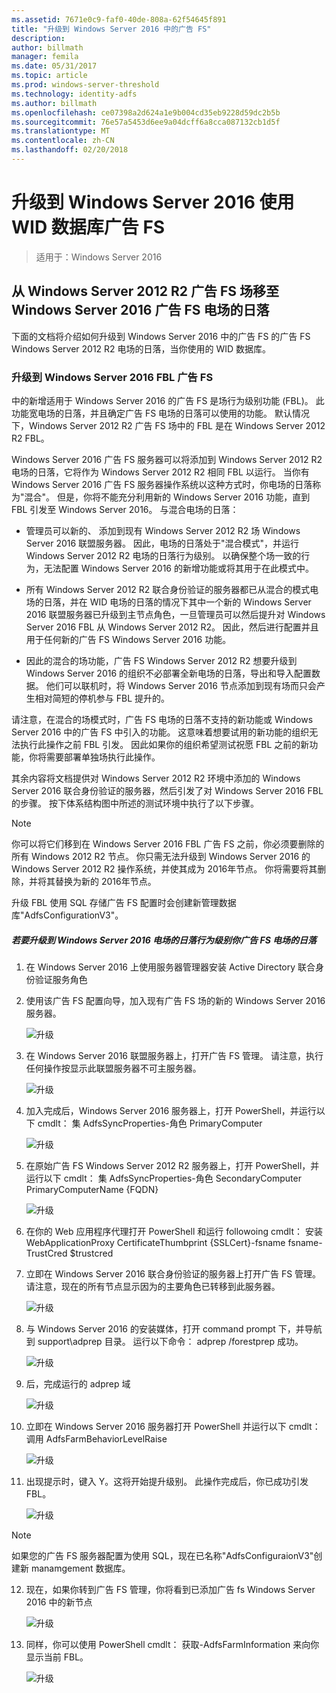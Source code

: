 ```yaml
---
ms.assetid: 7671e0c9-faf0-40de-808a-62f54645f891
title: "升级到 Windows Server 2016 中的广告 FS"
description: 
author: billmath
manager: femila
ms.date: 05/31/2017
ms.topic: article
ms.prod: windows-server-threshold
ms.technology: identity-adfs
ms.author: billmath
ms.openlocfilehash: ce07398a2d624a1e9b004cd35eb9228d59dc2b5b
ms.sourcegitcommit: 76e57a5453d6ee9a04dcff6a8cca087132cb1d5f
ms.translationtype: MT
ms.contentlocale: zh-CN
ms.lasthandoff: 02/20/2018
---
```

# <a name="upgrading-to-ad-fs-in-windows-server-2016-using-a-wid-database"></a>升级到 Windows Server 2016 使用 WID 数据库广告 FS

>适用于：Windows Server 2016


## <a name="moving-from-a-windows-server-2012-r2-ad-fs-farm-to-a-windows-server-2016-ad-fs-farm"></a>从 Windows Server 2012 R2 广告 FS 场移至 Windows Server 2016 广告 FS 电场的日落  
下面的文档将介绍如何升级到 Windows Server 2016 中的广告 FS 的广告 FS Windows Server 2012 R2 电场的日落，当你使用的 WID 数据库。  

### <a name="upgrading-ad-fs-to-windows-server-2016-fbl"></a>升级到 Windows Server 2016 FBL 广告 FS  
中的新增适用于 Windows Server 2016 的广告 FS 是场行为级别功能 (FBL)。   此功能宽电场的日落，并且确定广告 FS 电场的日落可以使用的功能。   默认情况下，Windows Server 2012 R2 广告 FS 场中的 FBL 是在 Windows Server 2012 R2 FBL。  

Windows Server 2016 广告 FS 服务器可以将添加到 Windows Server 2012 R2 电场的日落，它将作为 Windows Server 2012 R2 相同 FBL 以运行。  当你有 Windows Server 2016 广告 FS 服务器操作系统以这种方式时，你电场的日落称为"混合"。  但是，你将不能充分利用新的 Windows Server 2016 功能，直到 FBL 引发至 Windows Server 2016。  与混合电场的日落：  

-   管理员可以新的、 添加到现有 Windows Server 2012 R2 场 Windows Server 2016 联盟服务器。  因此，电场的日落处于"混合模式"，并运行 Windows Server 2012 R2 电场的日落行为级别。  以确保整个场一致的行为，无法配置 Windows Server 2016 的新增功能或将其用于在此模式中。  

-   所有 Windows Server 2012 R2 联合身份验证的服务器都已从混合的模式电场的日落，并在 WID 电场的日落的情况下其中一个新的 Windows Server 2016 联盟服务器已升级到主节点角色，一旦管理员可以然后提升对 Windows Server 2016 FBL 从 Windows Server 2012 R2。  因此，然后进行配置并且用于任何新的广告 FS Windows Server 2016 功能。  

-   因此的混合的场功能，广告 FS Windows Server 2012 R2 想要升级到 Windows Server 2016 的组织不必部署全新电场的日落，导出和导入配置数据。  他们可以联机时，将 Windows Server 2016 节点添加到现有场而只会产生相对简短的停机参与 FBL 提升的。  

请注意，在混合的场模式时，广告 FS 电场的日落不支持的新功能或 Windows Server 2016 中的广告 FS 中引入的功能。  这意味着想要试用的新功能的组织无法执行此操作之前 FBL 引发。  因此如果你的组织希望测试祝愿 FBL 之前的新功能，你将需要部署单独场执行此操作。  

其余内容将文档提供对 Windows Server 2012 R2 环境中添加的 Windows Server 2016 联合身份验证的服务器，然后引发了对 Windows Server 2016 FBL 的步骤。  按下体系结构图中所述的测试环境中执行了以下步骤。  

> [!NOTE]  
> 你可以将它们移到在 Windows Server 2016 FBL 广告 FS 之前，你必须要删除的所有 Windows 2012 R2 节点。  你只需无法升级到 Windows Server 2016 的 Windows Server 2012 R2 操作系统，并使其成为 2016年节点。  你将需要将其删除，并将其替换为新的 2016年节点。
>
> 升级 FBL 使用 SQL 存储广告 FS 配置时会创建新管理数据库"AdfsConfigurationV3"。

##### <a name="to-upgrade-your-ad-fs-farm-to-windows-server-2016-farm-behavior-level"></a>若要升级到 Windows Server 2016 电场的日落行为级别你广告 FS 电场的日落  

1.  在 Windows Server 2016 上使用服务器管理器安装 Active Directory 联合身份验证服务角色  

2.  使用该广告 FS 配置向导，加入现有广告 FS 场的新的 Windows Server 2016 服务器。  

    ![升级](media/Upgrading-to-AD-FS-in-Windows-Server-2016/ADFS_Mixed_1.png)  

3.  在 Windows Server 2016 联盟服务器上，打开广告 FS 管理。    请注意，执行任何操作按显示此联盟服务器不可主服务器。  

    ![升级](media/Upgrading-to-AD-FS-in-Windows-Server-2016/ADFS_Mixed_3.png)  

4.  加入完成后，Windows Server 2016 服务器上，打开 PowerShell，并运行以下 cmdlt： 集 AdfsSyncProperties-角色 PrimaryComputer  

    ![升级](media/Upgrading-to-AD-FS-in-Windows-Server-2016/ADFS_Mixed_4.png)  

5.  在原始广告 FS Windows Server 2012 R2 服务器上，打开 PowerShell，并运行以下 cmdlt： 集 AdfsSyncProperties-角色 SecondaryComputer PrimaryComputerName {FQDN}  

    ![升级](media/Upgrading-to-AD-FS-in-Windows-Server-2016/ADFS_Mixed_5.png)  

6.  在你的 Web 应用程序代理打开 PowerShell 和运行 followoing cmdlt： 安装 WebApplicationProxy CertificateThumbprint {SSLCert}-fsname fsname-TrustCred $trustcred  

7.  立即在 Windows Server 2016 联合身份验证的服务器上打开广告 FS 管理。  请注意，现在的所有节点显示因为的主要角色已转移到此服务器。  

    ![升级](media/Upgrading-to-AD-FS-in-Windows-Server-2016/ADFS_Mixed_6.png)  

8.  与 Windows Server 2016 的安装媒体，打开 command prompt 下，并导航到 support\adprep 目录。  运行以下命令： adprep /forestprep 成功。  

    ![升级](media/Upgrading-to-AD-FS-in-Windows-Server-2016/ADFS_Mixed_7.png)  

9. 后，完成运行的 adprep 域  

    ![升级](media/Upgrading-to-AD-FS-in-Windows-Server-2016/ADFS_Mixed_8.png)  

10. 立即在 Windows Server 2016 服务器打开 PowerShell 并运行以下 cmdlt： 调用 AdfsFarmBehaviorLevelRaise  

    ![升级](media/Upgrading-to-AD-FS-in-Windows-Server-2016/ADFS_Mixed_9.png)  

11. 出现提示时，键入 Y。这将开始提升级别。  此操作完成后，你已成功引发 FBL。  

    ![升级](media/Upgrading-to-AD-FS-in-Windows-Server-2016/ADFS_Mixed_10.png)  

> [!NOTE]  
> 如果您的广告 FS 服务器配置为使用 SQL，现在已名称"AdfsConfiguraionV3"创建新 manamgement 数据库。 

12. 现在，如果你转到广告 FS 管理，你将看到已添加广告 fs Windows Server 2016 中的新节点  

    ![升级](media/Upgrading-to-AD-FS-in-Windows-Server-2016/ADFS_Mixed_12.png)  

13. 同样，你可以使用 PowerShell cmdlt： 获取-AdfsFarmInformation 来向你显示当前 FBL。  

    ![升级](media/Upgrading-to-AD-FS-in-Windows-Server-2016/ADFS_Mixed_13.png)  
